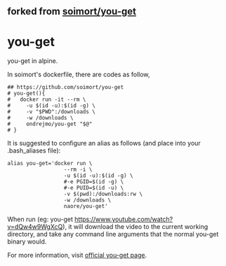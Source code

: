 ## forked from [soimort/you-get](https://github.com/soimort/you-get)

# you-get
you-get in alpine.

In soimort's dockerfile, there are codes as follow,
```
## https://github.com/soimort/you-get
# you-get(){
#   docker run -it --rm \
#     -u $(id -u):$(id -g) \
#     -v "$PWD":/downloads \
#     -w /downloads \
#     ondrejmo/you-get "$@"
# }
```

It is suggested to configure an alias as follows (and place into your .bash_aliases file):

```
alias you-get='docker run \
                  --rm -i \
                  -u $(id -u):$(id -g) \
                  #-e PGID=$(id -g) \
                  #-e PUID=$(id -u) \
                  -v $(pwd):/downloads:rw \
                  -w /downloads \
                  naore/you-get'
```

When run (eg: you-get https://www.youtube.com/watch?v=dQw4w9WgXcQ), it will download the video to the current working directory, and take any command line arguments that the normal you-get binary would.

For more information, visit [official you-get page](https://github.com/soimort/you-get).

